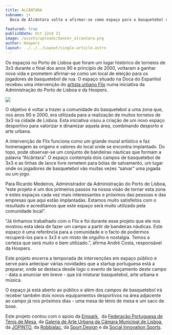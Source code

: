 ```yaml
---
title: ALCÂNTARA
subname: |+
  Doca de Alcântara volta a afirmar-se como espaço para o basquetebol de 3x3

featured: true
publishDate: Oct 22nd 21
image: /assets/uploads/banner_alcantara.png
author: Hoopers
layout: ../../../Layout/single-article.astro
---
```

Os espaços no Porto de Lisboa que foram um lugar histórico de torneios de 3x3 durante o final dos anos 90 e princípio de 2000, voltaram a ganhar nova vida e prometem afirmar-se como um local de eleição para os jogadores de basquetebol de rua. O espaço situado na Doca do Espanhol recebeu uma intervenção do [artista urbano Flix](https://www.instagram.com/flixrobotico/?hl=es) numa iniciativa da Administração do Porto de Lisboa e da Hoopers.

![](/assets/uploads/4_hoopers_apl-créditos-hoopers-malagueta-.jpg)

O objetivo é voltar a trazer a comunidade do basquetebol a uma zona que, nos anos 90 e 2000, era utilizada para a realização de muitos torneios de 3x3 na cidade de Lisboa. Esta iniciativa visou a criação de um novo espaço desportivo para valorizar e dinamizar aquela área, combinando desporto e arte urbana.

A intervenção de Flix funciona como um grande mural artístico e faz homenagem às origens e valores do local onde se encontra implantado. Do topo, pode observar-se um conjunto de bandeiras náuticas que formam a palavra “Alcântara”. O espaço contempla dois campos de basquetebol de 3x3 e as linhas de lance livre remetem para bóias de salvamento, um lugar onde os jogadores de basquetebol vão muitas vezes “salvar” uma jogada ou um jogo. 



Para Ricardo Medeiros, Administrador da Administração do Porto de Lisboa, “este projeto é um dos primeiros passos na nossa visão de tornar esta zona e estes espaços cada vez mais interessantes e próximos das pessoas e das empresas que aqui estão implantadas. Estamos muito satisfeitos com o resultado e acreditamos que este espaço será muito utilizado pela comunidade local”.



“Já tínhamos trabalhado com o Flix e foi durante esse projeto que ele nos mostrou esta ideia de fazer um campo a partir de bandeiras náuticas. Este espaço é uma referência para a comunidade e o facto de podermos recuperá-los para o 3x3 é um misto de orgulho e nostalgia. Temos a certeza que será muito e bem utilizado.”, afirma André Costa, responsável da Hoopers.



Este projeto encerra a temporada de intervenções em espaço público e serve para antecipar várias novidades que a startup portuguesa está a preparar, onde se destaca desde logo o evento de lançamento deste campo - data a anunciar em breve - que irá misturar basquetebol, arte urbana e música.



O espaço já está aberto ao público e além dos campos de basquetebol irá receber também dois novos equipamentos desportivos na área adjacente ao campo já nos próximos dias - uma mesa de ténis de mesa e um saco de boxe.

Este projeto contou com o apoio da [Empark](https://www.empark.com/pt/pt/),  da [Federação Portuguesa de Ténis de Mesa](https://fptm.pt/), da [Galeria de Arte Urbana da Câmara Municipal de Lisboa](http://gau.cm-lisboa.pt/galeria.html), da [JOPINTO](https://www.facebook.com/tintasjopinto/), da [Robbialac](https://tintasrobbialac.pt/), da [Sport Design](http://www.sport-design.pt/) e da [Social Innovation Sports](https://www.socialinnovationsports.org/).